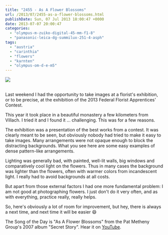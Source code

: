 ```yaml
---
title: "2455 - As A Flower Blossoms"
url: /2013/07/2455-as-a-flower-blossoms.html
publishDate: Sun, 07 Jul 2013 18:00:47 +0000
date: 2013-07-07 20:00:47
categories: 
  - "olympus-m-zuiko-digital-45-mm-f1-8"
  - "panasonic-leica-dg-summilux-251-4-asph"
tags: 
  - "austria"
  - "carinthia"
  - "flowers"
  - "karnten"
  - "olympus-om-d-e-m5"
---
```

<div class="container">
<div class="center"><a target="_blank" href="https://d25zfm9zpd7gm5.cloudfront.net/1200x1200/2013/20130629_125431_lr.jpg"><img src="https://d25zfm9zpd7gm5.cloudfront.net/0600x0600/2013/20130629_125431_lr.jpg" /></a></div>
</div>
<br />

Last weekend I had the opportunity to take images at a florist's exhibition, or to be precise, at the exhibition of the 2013 Federal Florist Apprentices' Contest.

<a target="_blank" href="https://d25zfm9zpd7gm5.cloudfront.net/1200x1200/2013/20130629_124818_lr.jpg"><img style="margin: 0pt 10px 0pt 0px; float: left;" src="https://d25zfm9zpd7gm5.cloudfront.net/0150x0150/2013/20130629_124818_lr.jpg" alt="" border="0" /></a> This year it took place in a beautiful monastery a few kilometers from Villach. I tried it and I found it ... challenging. This was for a few reasons.

The exhibition was a presentation of the best works from a contest. It was clearly meant to be seen, but obviously nobody had tried to make it easy to take images. Many arrangements were not opaque enough to block the distracting backgrounds. What you see here are some easy examples of dense pattern-like arrangements.

<a target="_blank" href="https://d25zfm9zpd7gm5.cloudfront.net/1200x1200/2013/20130629_121021_lr.jpg"><img style="margin: 0pt 0px 0pt 10px; float: right;" src="https://d25zfm9zpd7gm5.cloudfront.net/0150x0150/2013/20130629_121021_lr.jpg" alt="" border="0" /></a> Lighting was generally bad, with painted, well-lit walls, big windows and comparatively cool light on the flowers. Thus in many cases the background was lighter than the flowers, often with warmer colors from incandescent light. I really had to avoid backgrounds at all costs.

But apart from those external factors I had one more fundamental problem: I am not good at photographing flowers. I just don't do it very often, and as with everything, practice really, really helps.

 So, here's obviously a lot of room for improvement, but hey, there is always a next time, and next time it will be easier 😄

The Song of the Day is "As A Flower Blossoms" from the Pat Metheny Group's 2007 album "Secret Story". Hear it on <a href="http://www.youtube.com/watch?v=V_FDpAiB23I" target="_blank">YouTube</a>.
